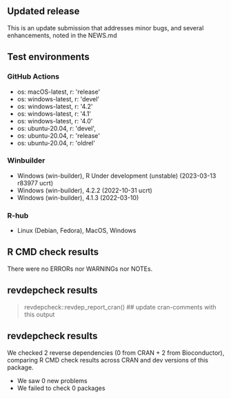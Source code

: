 ## Updated release

This is an update submission that addresses minor bugs, and several enhancements, noted in the NEWS.md

## Test environments

### GitHub Actions
- os: macOS-latest,   r: 'release'
- os: windows-latest, r: 'devel'
- os: windows-latest, r: '4.2'
- os: windows-latest, r: '4.1'
- os: windows-latest, r: '4.0'
- os: ubuntu-20.04,   r: 'devel', 
- os: ubuntu-20.04,   r: 'release'
- os: ubuntu-20.04,   r: 'oldrel'

### Winbuilder
* Windows                 (win-builder), R Under development (unstable) (2023-03-13 r83977 ucrt)
* Windows                 (win-builder), 4.2.2 (2022-10-31 ucrt)
* Windows                 (win-builder), 4.1.3 (2022-03-10)


### R-hub
* Linux (Debian, Fedora), MacOS, Windows

## R CMD check results

There were no ERRORs nor WARNINGs nor NOTEs.

## revdepcheck results

> revdepcheck::revdep_report_cran() ## update cran-comments with this output
## revdepcheck results

We checked 2 reverse dependencies (0 from CRAN + 2 from Bioconductor), comparing R CMD check results across CRAN and dev versions of this package.

 * We saw 0 new problems
 * We failed to check 0 packages
